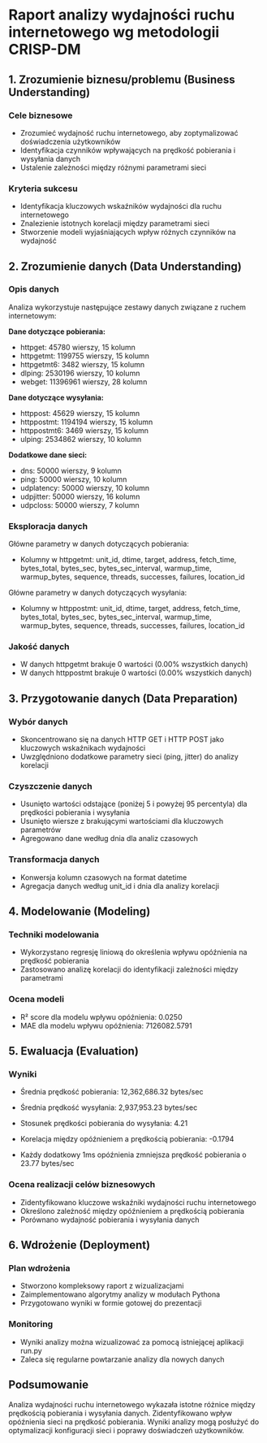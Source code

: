 # Raport analizy wydajności ruchu internetowego wg metodologii CRISP-DM

## 1. Zrozumienie biznesu/problemu (Business Understanding)

### Cele biznesowe

- Zrozumieć wydajność ruchu internetowego, aby zoptymalizować doświadczenia użytkowników
- Identyfikacja czynników wpływających na prędkość pobierania i wysyłania danych
- Ustalenie zależności między różnymi parametrami sieci

### Kryteria sukcesu

- Identyfikacja kluczowych wskaźników wydajności dla ruchu internetowego
- Znalezienie istotnych korelacji między parametrami sieci
- Stworzenie modeli wyjaśniających wpływ różnych czynników na wydajność

## 2. Zrozumienie danych (Data Understanding)

### Opis danych

Analiza wykorzystuje następujące zestawy danych związane z ruchem internetowym:

**Dane dotyczące pobierania:**
- httpget: 45780 wierszy, 15 kolumn
- httpgetmt: 1199755 wierszy, 15 kolumn
- httpgetmt6: 3482 wierszy, 15 kolumn
- dlping: 2530196 wierszy, 10 kolumn
- webget: 11396961 wierszy, 28 kolumn

**Dane dotyczące wysyłania:**
- httppost: 45629 wierszy, 15 kolumn
- httppostmt: 1194194 wierszy, 15 kolumn
- httppostmt6: 3469 wierszy, 15 kolumn
- ulping: 2534862 wierszy, 10 kolumn

**Dodatkowe dane sieci:**
- dns: 50000 wierszy, 9 kolumn
- ping: 50000 wierszy, 10 kolumn
- udplatency: 50000 wierszy, 10 kolumn
- udpjitter: 50000 wierszy, 16 kolumn
- udpcloss: 50000 wierszy, 7 kolumn

### Eksploracja danych

Główne parametry w danych dotyczących pobierania:
- Kolumny w httpgetmt: unit_id, dtime, target, address, fetch_time, bytes_total, bytes_sec, bytes_sec_interval, warmup_time, warmup_bytes, sequence, threads, successes, failures, location_id

Główne parametry w danych dotyczących wysyłania:
- Kolumny w httppostmt: unit_id, dtime, target, address, fetch_time, bytes_total, bytes_sec, bytes_sec_interval, warmup_time, warmup_bytes, sequence, threads, successes, failures, location_id

### Jakość danych

- W danych httpgetmt brakuje 0 wartości (0.00% wszystkich danych)
- W danych httppostmt brakuje 0 wartości (0.00% wszystkich danych)

## 3. Przygotowanie danych (Data Preparation)

### Wybór danych

- Skoncentrowano się na danych HTTP GET i HTTP POST jako kluczowych wskaźnikach wydajności
- Uwzględniono dodatkowe parametry sieci (ping, jitter) do analizy korelacji

### Czyszczenie danych

- Usunięto wartości odstające (poniżej 5 i powyżej 95 percentyla) dla prędkości pobierania i wysyłania
- Usunięto wiersze z brakującymi wartościami dla kluczowych parametrów
- Agregowano dane według dnia dla analiz czasowych

### Transformacja danych

- Konwersja kolumn czasowych na format datetime
- Agregacja danych według unit_id i dnia dla analizy korelacji

## 4. Modelowanie (Modeling)

### Techniki modelowania

- Wykorzystano regresję liniową do określenia wpływu opóźnienia na prędkość pobierania
- Zastosowano analizę korelacji do identyfikacji zależności między parametrami

### Ocena modeli

- R² score dla modelu wpływu opóźnienia: 0.0250
- MAE dla modelu wpływu opóźnienia: 7126082.5791

## 5. Ewaluacja (Evaluation)

### Wyniki

- Średnia prędkość pobierania: 12,362,686.32 bytes/sec
- Średnia prędkość wysyłania: 2,937,953.23 bytes/sec
- Stosunek prędkości pobierania do wysyłania: 4.21

- Korelacja między opóźnieniem a prędkością pobierania: -0.1794
- Każdy dodatkowy 1ms opóźnienia zmniejsza prędkość pobierania o 23.77 bytes/sec

### Ocena realizacji celów biznesowych

- Zidentyfikowano kluczowe wskaźniki wydajności ruchu internetowego
- Określono zależność między opóźnieniem a prędkością pobierania
- Porównano wydajność pobierania i wysyłania danych

## 6. Wdrożenie (Deployment)

### Plan wdrożenia

- Stworzono kompleksowy raport z wizualizacjami
- Zaimplementowano algorytmy analizy w modułach Pythona
- Przygotowano wyniki w formie gotowej do prezentacji

### Monitoring

- Wyniki analizy można wizualizować za pomocą istniejącej aplikacji run.py
- Zaleca się regularne powtarzanie analizy dla nowych danych

## Podsumowanie

Analiza wydajności ruchu internetowego wykazała istotne różnice między prędkością pobierania i wysyłania danych. Zidentyfikowano wpływ opóźnienia sieci na prędkość pobierania. Wyniki analizy mogą posłużyć do optymalizacji konfiguracji sieci i poprawy doświadczeń użytkowników.
